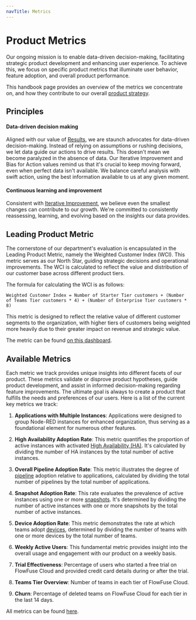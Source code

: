 ```yaml
---
navTitle: Metrics
---
```


# Product Metrics

Our ongoing mission is to enable data-driven decision-making, facilitating strategic product development and enhancing user experience. To achieve this, we focus on specific product metrics that illuminate user behavior, feature adoption, and overall product performance. 

This handbook page provides an overview of the metrics we concentrate on, and how they contribute to our overall [product strategy](./strategy.md).

## Principles

#### Data-driven decision making 
Aligned with our value of [Results](../company/values.md#📈-results), we are staunch advocates for data-driven decision-making. Instead of relying on assumptions or rushing decisions, we let data guide our actions to drive results. This doesn't mean we become paralyzed in the absence of data. Our Iterative Improvement and Bias for Action values remind us that it's crucial to keep moving forward, even when perfect data isn't available. We balance careful analysis with swift action, using the best information available to us at any given moment.

#### Continuous learning and improvement
Consistent with [Iterative Improvement](../company/values.md#🔁-iterative-improvement), we believe even the smallest changes can contribute to our growth. We're committed to consistently reassessing, learning, and evolving based on the insights our data provides.

## Leading Product Metric

The cornerstone of our department's evaluation is encapsulated in the Leading Product Metric, namely the Weighted Customer Index (WCI). This metric serves as our North Star, guiding strategic decisions and operational improvements. The WCI is calculated to reflect the value and distribution of our customer base across different product tiers.

The formula for calculating the WCI is as follows:

```Weighted Customer Index = Number of Starter Tier customers + (Number of Teams Tier customers * 4) + (Number of Enterprise Tier customers * 8)```

This metric is designed to reflect the relative value of different customer segments to the organization, with higher tiers of customers being weighted more heavily due to their greater impact on revenue and strategic value.

The metric can be found [on this dashboard](https://new-product-metrics.flowfuse.cloud/dashboard/product).

## Available Metrics

Each metric we track provides unique insights into different facets of our product. These metrics validate or disprove product hypotheses, guide product development, and assist in informed decision-making regarding feature improvements. The ultimate goal is always to create a product that fulfills the needs and preferences of our users. Here is a list of the current key metrics we track:

1. **Applications with Multiple Instances**: Applications were designed to group Node-RED instances for enhanced organization, thus serving as a foundational element for numerous other features.

2. **High Availability Adoption Rate**: This metric quantifies the proportion of active instances with activated [High Availability (HA)](/docs/user/high-availability/). It's calculated by dividing the number of HA instances by the total number of active instances.

3. **Overall Pipeline Adoption Rate**: This metric illustrates the degree of [pipeline](/docs/user/devops-pipelines/) adoption relative to applications, calculated by dividing the total number of pipelines by the total number of applications.

4. **Snapshot Adoption Rate**: This rate evaluates the prevalence of active instances using one or more [snapshots](/docs/user/snapshots/). It's determined by dividing the number of active instances with one or more snapshots by the total number of active instances.

5. **Device Adoption Rate**: This metric demonstrates the rate at which teams adopt [devices](/docs/user/devices/), determined by dividing the number of teams with one or more devices by the total number of teams.

6. **Weekly Active Users**: This fundamental metric provides insight into the overall usage and engagement with our product on a weekly basis.

7. **Trial Effectiveness**: Percentage of users who started a free trial on FlowFuse Cloud and provided credit card details during or after the trial.

8. **Teams Tier Overview**: Number of teams in each tier of FlowFuse Cloud.

9. **Churn**: Percentage of deleted teams on FlowFuse Cloud for each tier in the last 14 days.

All metrics can be found [here](https://product-metrics.flowforge.cloud/ui/#!/0?socketid=eqAkzz9g64b4fhnSAAGx).